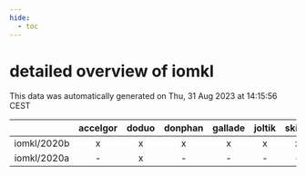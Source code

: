 ```yaml
---
hide:
  - toc
---
```


detailed overview of iomkl
==========================


This data was automatically generated on Thu, 31 Aug 2023 at 14:15:56 CEST  

| |accelgor|doduo|donphan|gallade|joltik|skitty|swalot|victini|
| :---: | :---: | :---: | :---: | :---: | :---: | :---: | :---: | :---: |
|iomkl/2020b|x|x|x|x|x|x|x|x|
|iomkl/2020a|-|x|-|-|-|-|-|-|

